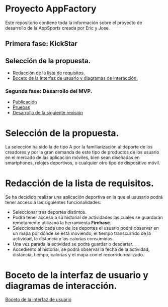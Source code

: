 # Proyecto AppFactory
Este  repositorio contiene toda la información sobre el proyecto de desarrollo de la AppSports creada por Eric y Jose.

## Primera fase: KickStar

## Selección de la propuesta.
*  [Redacción de la lista de requisitos.][2]
*  [Boceto de la interfaz de usuario y
   diagramas de interacción.][3]

### Segunda fase: Desarrollo del MVP.
   
+ [Publicación][4]
+ [Pruebas][5]
+ [Desarrollo de la siguiente revisión][6]

[1]: 1
# Selección de la propuesta.

La selección ha sido la de tipo A por la familiarización al deporte de los creadores y por la gran demanda de este tipo 
de productos de los usuario en el mercado de las aplicación móviles, bien sean diseñadas en smartphones, relojes
deportivos, o cualquier otro tipo de dispositivo móvil.


[2]: 2
# Redacción de la lista de requisitos.

Se ha decidido realizar una aplicación deportiva en la que el ususario podrá tener acceso a las siguientes 
funcionalidades:
* Seleccionar tres deportes distintos. 
* Podrá tener acceso a su historial de actividades las cuales se guardarán remotamente utilizano la herramienta **Firebase**.
* Seleccionando cada uno de los deportes el usuario podrá observar en un mapa por dónde se está moviendo,
el tiempo transcurrido de la actividad, la distancia y las calorías consumidas.
* Una vez parada la actividad se podrá guardar o descartar.
* Accediento al historial, se podrá observar la fecha de la actividad, distancia, tiempo, calorías y el mapa 
con el recorrido realizado.

[3]: 3 
# Boceto de la interfaz de usuario y diagramas de interacción.

[Boceto de la interfaz de usuario](Boceto%20Interface%20Usuario/BocetoInterfaceUsuario.pdf)


[4]: 4 

[5]: 5


[6]: 6